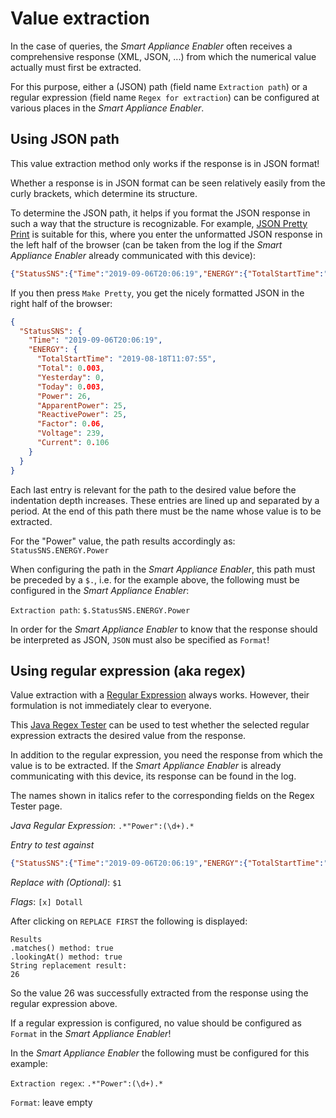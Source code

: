 # Value extraction
In the case of queries, the *Smart Appliance Enabler* often receives a comprehensive response (XML, JSON, ...) from which the numerical value actually must first be extracted.

For this purpose, either a (JSON) path (field name `Extraction path`) or a regular expression (field name `Regex for extraction`) can be configured at various places in the *Smart Appliance Enabler*.

## Using JSON path
This value extraction method only works if the response is in JSON format!

Whether a response is in JSON format can be seen relatively easily from the curly brackets, which determine its structure.

To determine the JSON path, it helps if you format the JSON response in such a way that the structure is recognizable. For example, [JSON Pretty Print](https://jsonformatter.org/json-pretty-print) is suitable for this, where you enter the unformatted JSON response in the left half of the browser (can be taken from the log if the *Smart Appliance Enabler* already communicated with this device):
```json
{"StatusSNS":{"Time":"2019-09-06T20:06:19","ENERGY":{"TotalStartTime":"2019-08-18T11:07:55","Total":0.003,"Yesterday":0.000,"Today":0.003,"Power":26,"ApparentPower":25,"ReactivePower":25,"Factor":0.06,"Voltage":239,"Current":0.106}}}
```
If you then press `Make Pretty`, you get the nicely formatted JSON in the right half of the browser:
```json
{
  "StatusSNS": {
    "Time": "2019-09-06T20:06:19",
    "ENERGY": {
      "TotalStartTime": "2019-08-18T11:07:55",
      "Total": 0.003,
      "Yesterday": 0,
      "Today": 0.003,
      "Power": 26,
      "ApparentPower": 25,
      "ReactivePower": 25,
      "Factor": 0.06,
      "Voltage": 239,
      "Current": 0.106
    }
  }
}
```
Each last entry is relevant for the path to the desired value before the indentation depth increases. These entries are lined up and separated by a period. At the end of this path there must be the name whose value is to be extracted.

For the "Power" value, the path results accordingly as:
`StatusSNS.ENERGY.Power`

When configuring the path in the *Smart Appliance Enabler*, this path must be preceded by a `$.`, i.e. for the example above, the following must be configured in the *Smart Appliance Enabler*:

`Extraction path`: `$.StatusSNS.ENERGY.Power`

In order for the *Smart Appliance Enabler* to know that the response should be interpreted as JSON, `JSON` must also be specified as `Format`!

## Using regular expression (aka regex)

Value extraction with a [Regular Expression](http://www.regexe.de/hilfe.jsp) always works. However, their formulation is not immediately clear to everyone.

This [Java Regex Tester](https://www.freeformatter.com/java-regex-tester.html) can be used to test whether the selected regular expression extracts the desired value from the response.

In addition to the regular expression, you need the response from which the value is to be extracted. If the *Smart Appliance Enabler* is already communicating with this device, its response can be found in the log.

The names shown in italics refer to the corresponding fields on the Regex Tester page.

_Java Regular Expression_: `.*"Power":(\d+).*`

_Entry to test against_
```json
{"StatusSNS":{"Time":"2019-09-06T20:06:19","ENERGY":{"TotalStartTime":"2019-08-18T11:07:55","Total":0.003,"Yesterday":0.000,"Today":0.003,"Power":26,"ApparentPower":25,"ReactivePower":25,"Factor":0.06,"Voltage":239,"Current":0.106}}}
```

_Replace with (Optional)_: `$1`

_Flags_: `[x] Dotall`

After clicking on `REPLACE FIRST` the following is displayed:

```
Results
.matches() method: true
.lookingAt() method: true
String replacement result:
26
```

So the value 26 was successfully extracted from the response using the regular expression above.

If a regular expression is configured, no value should be configured as `Format` in the *Smart Appliance Enabler*!

In the *Smart Appliance Enabler* the following must be configured for this example:

`Extraction regex`: `.*"Power":(\d+).*`

`Format`: leave empty
